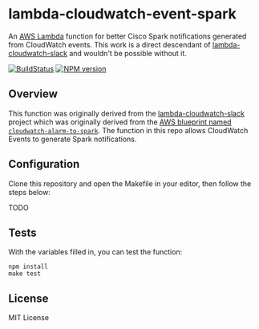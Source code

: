# lambda-cloudwatch-event-spark

An [AWS Lambda](http://aws.amazon.com/lambda/) function for better Cisco Spark notifications generated from CloudWatch
events.
This work is a direct descendant of [lambda-cloudwatch-slack](https://github.com/assertible/lambda-cloudwatch-slack)
and wouldn't be possible without it.

[![BuildStatus](https://travis-ci.org/KangarooBox/lambda-cloudwatch-spark.png?branch=master)](https://travis-ci.org/assertible/lambda-cloudwatch-spark)
[![NPM version](https://badge.fury.io/js/lambda-cloudwatch-spark.png)](http://badge.fury.io/js/lambda-cloudwatch-spark)


## Overview

This function was originally derived from the
[lambda-cloudwatch-slack](https://github.com/assertible/lambda-cloudwatch-slack) project which was originally derived from the
[AWS blueprint named `cloudwatch-alarm-to-spark`](https://aws.amazon.com/blogs/aws/new-spark-integration-blueprints-for-aws-lambda/). The
function in this repo allows CloudWatch Events to generate Spark notifications.


## Configuration

Clone this repository and open the Makefile in your editor, then follow
the steps below:

TODO

## Tests

With the variables filled in, you can test the function:

```
npm install
make test
```

## License

MIT License
